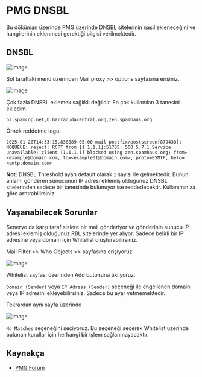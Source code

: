# PMG DNSBL

Bu döküman üzerinde PMG üzerinde DNSBL sitelerinin nasıl ekleneceğini ve hangilerinin eklenmesi gerektiği bilgisi verilmektedir.


## DNSBL 

![image](https://github.com/user-attachments/assets/a900ffb4-0d77-49e4-8ddc-dddd62b3720f)

Sol taraftaki menü üzerinden Mail proxy >> options sayfasına erişiniz. 


![image](https://github.com/user-attachments/assets/5bc604b7-9afa-4f98-8eed-2250c6297850)

Çok fazla DNSBL eklemek sağlıklı değildir. En çok kullanılan 3 tanesini ekledim.

```
bl.spamcop.net,b.barracudacentral.org,zen.spamhaus.org
```


Örnek reddetme logu:

```
2025-01-20T14:33:15.838889-05:00 mail postfix/postscreen[879438]: NOQUEUE: reject: RCPT from [1.1.1.1]:51705: 550 5.7.1 Service unavailable; client [1.1.1.1] blocked using zen.spamhaus.org; from=<example@domain.com, to=<example01@domain.com>, proto=ESMTP, helo=<smtp.domain.com>
```

**Not:** DNSBL Threshold ayarı default olarak `1` sayısı ile gelmektedir. Bunun anlamı gönderen sunucunun IP adresi eklemiş olduğunuz DNSBL sitelerinden sadece bir tanesinde bulunuyor ise reddedecektir. Kullanımınıza göre arttırabilirsiniz.


## Yaşanabilecek Sorunlar

Seneryo da karşı taraf sizlere bir mail gönderiyor ve gönderinin sunucu IP adresi eklemiş olduğunuz RBL sitelerinde yer alıyor. Sadece belirli bir IP adresine veya domain için Whitelist oluşturabilirsiniz.


Mail Filter >> Who Objects >> sayfasına erişiyoruz.

![image](https://github.com/user-attachments/assets/0efc77ec-98ed-43a9-9848-a936a63a2a8e)


Whitelist sayfası üzerinden Add butonuna tıklıyoruz.


`Domain (Sender)` veya `IP Adress (Sender)` seçeneği ile engellenen domaini veya IP adresini ekleyebilirsiniz. Sadece bu ayar yetmemektedir. 


Tekrardan aynı sayfa üzerinde 

![image](https://github.com/user-attachments/assets/12b3725a-ec24-4062-bd25-3ebbd45f197a)

`No Matches` seçeneğini seçiyoruz. Bu seçeneği seçerek Whitelist üzerinde bulunan kurallar için herhangi bir işlem sağlanmayacaktır.

## Kaynakça

- [PMG Forum](https://forum.proxmox.com/threads/whitelist-not-working.54204/)



